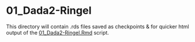 # 01_Dada2-Ringel

This directory will contain .rds files saved as checkpoints & for quicker html output of the [01_Dada2-Ringel.Rmd](../../../../../scripts/analysis-individual/Ringel-2015/01_Dada2-Ringel.Rmd) script.
